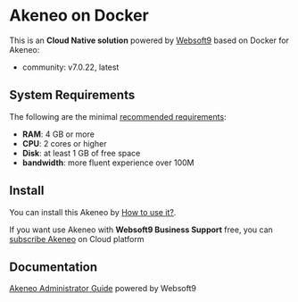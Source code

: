 # Akeneo on Docker  

This is an **Cloud Native solution** powered by [Websoft9](https://www.websoft9.com) based on Docker for Akeneo:

 - community:  v7.0.22, latest


## System Requirements

The following are the minimal [recommended requirements](https://github.com/akeneo/docker):

* **RAM**: 4 GB or more
* **CPU**: 2 cores or higher
* **Disk**: at least 1 GB of free space
* **bandwidth**: more fluent experience over 100M  

## Install

You can install this Akeneo by [How to use it?](https://github.com/Websoft9/docker-library#how-to-use-it).   

If you want use Akeneo with **Websoft9 Business Support** free, you can [subscribe Akeneo](https://www.websoft9.com/apps) on Cloud platform

## Documentation

[Akeneo Administrator Guide](https://support.websoft9.com/docs/akeneo) powered by Websoft9
